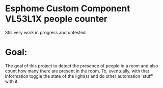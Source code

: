 # Esphome Custom Component VL53L1X people counter
Still very work in progress and untested.

# Goal:
The goal of this project to detect the presence of people in a room and also count how many there are present in the room. To, eventually, with that information toggle the state of the light(s) and do other automation 'stuff' with it.
